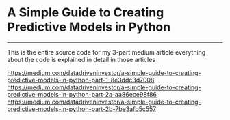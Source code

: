 # A Simple Guide to Creating Predictive Models in Python
---

This is the entire source code for my 3-part medium article
everything about the code is explained in detail in those articles

https://medium.com/datadriveninvestor/a-simple-guide-to-creating-predictive-models-in-python-part-1-8e3ddc3d7008
https://medium.com/datadriveninvestor/a-simple-guide-to-creating-predictive-models-in-python-part-2a-aa86ece98f86
https://medium.com/datadriveninvestor/a-simple-guide-to-creating-predictive-models-in-python-part-2b-7be3afb5c557
